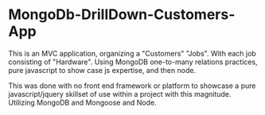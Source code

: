 # MongoDb-DrillDown-Customers-App
This is an MVC application, organizing a "Customers" "Jobs". With each job consisting of "Hardware". Using MongoDB one-to-many relations practices, pure javascript to show case js expertise, and then node. 

This was done with no front end framework or platform to showcase a pure javascript/jquery skillset of use within a project with this magnitude. Utilizing MongoDB and Mongoose and Node.
